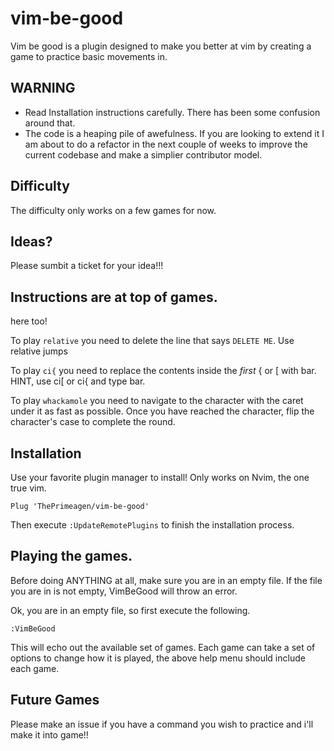 # vim-be-good
Vim be good is a plugin designed to make you better at vim by creating a game
to practice basic movements in.

## WARNING
* Read Installation instructions carefully.  There has been some confusion 
  around that.
* The code is a heaping pile of awefulness.  If you are looking to extend 
  it I am about to do a refactor in the next couple of weeks to improve the  
  current codebase and make a simplier contributor model. 

## Difficulty
The difficulty only works on a few games for now.

## Ideas?
Please sumbit a ticket for your idea!!!

## Instructions are at top of games.
here too!

To play `relative` you need to delete the line that
says `DELETE ME`.  Use relative jumps

To play `ci{` you need to replace the contents
inside the _first_ { or [ with bar.  HINT, use ci[
or ci{ and type bar.

To play `whackamole` you need to navigate to the character with the caret under
it as fast as possible. Once you have reached the character, flip the
character's case to complete the round.

## Installation
Use your favorite plugin manager to install!  Only works on Nvim, the one true
vim.

```viml
Plug 'ThePrimeagen/vim-be-good'
```

Then execute `:UpdateRemotePlugins` to finish the installation process.

## Playing the games.
Before doing ANYTHING at all, make sure you are in an empty file.  If the file
you are in is not empty, VimBeGood will throw an error.

Ok, you are in an empty file, so first execute the following.

```viml
:VimBeGood
```

This will echo out the available set of games.  Each game can take a set of
options to change how it is played, the above help menu should include each game.

## Future Games
Please make an issue if you have a command you wish to practice and i'll make
it into game!!

